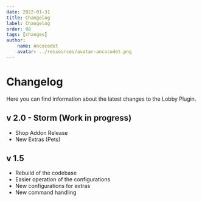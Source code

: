 ```yaml
---
date: 2022-01-31
title: Changelog
label: Changelog
order: 98
tags: [changes]
author: 
    name: Ancocodet
    avatar: ../ressources/avatar-ancocodet.png
---
```


# Changelog

Here you can find information about the latest changes to the Lobby Plugin.

## v 2.0 - Storm (Work in progress)

- Shop Addon Release
- New Extras (Pets)

## v 1.5

- Rebuild of the codebase
- Easier operation of the configurations
- New configurations for extras
- New command handling